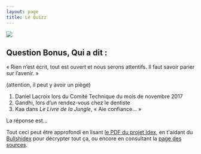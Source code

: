 ```yaml
---
layout: page
title: Le Quizz
---
```

<img src="https://media.giphy.com/media/mxgWijqADqqLm/giphy.gif" />

<h2>Question Bonus, Qui a dit : </h2>

<p>« Rien n’est écrit, tout est ouvert et nous serons attentifs. Il faut savoir parier sur l’avenir. »</p>

<p>(attention, il peut y avoir un piège)

<ol>
	<li>Daniel Lacroix lors du Comité Technique du mois de novembre 2017</li>
	<li>Gandhi, lors d’un rendez-vous chez le dentiste</li>
	<li>Kaa dans <em>Le Livre de la Jungle</em>, « Aie confiance… »</li>
</ol>

<p class="more"><a href="#"></a>La réponse est...</p>

<div class="details" style="display:none">
	<p><strong>Les trois !</strong></p> 

</div>

<p>Tout ceci peut être approfondi en lisant <a href="https://drive.google.com/open?id=1uOyr5xVlE9jTRYq1tgc7B79h4PVThtLt">le PDF du projet Idex</a>, en t'aidant du <a href="../dico">Bullshidex</a> pour décrypter tout ça, ou encore en consultant la <a href="../sources">page des sources</a>.
</p>






